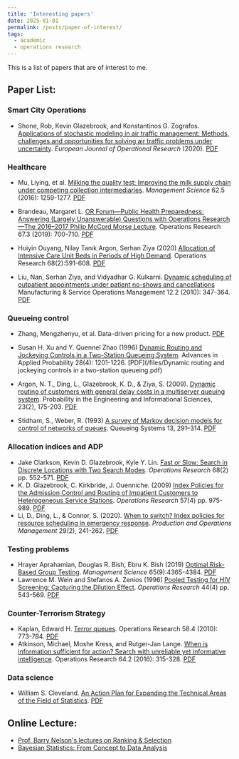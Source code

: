 ```yaml
---
title: 'Interesting papers'
date: 2025-01-01
permalink: /posts/paper-of-interest/
tags:
  - academic
  - operations research
---
```


This is a list of papers that are of interest to me.

## Paper List:

### Smart City Operations
  * Shone, Rob, Kevin Glazebrook, and Konstantinos G. Zografos. [Applications of stochastic modeling in air traffic management: Methods, challenges and opportunities for solving air traffic problems under uncertainty](https://www.sciencedirect.com/science/article/pii/S0377221720309164). _European Journal of Operational Research_ (2020). [PDF](/files/EJOR-stochastic-modeling-air-traffic-management.pdf)

### Healthcare
  * Mu, Liying, et al. [Milking the quality test: Improving the milk supply chain under competing collection intermediaries](https://doi.org/10.1287/mnsc.2015.2171). _Management Science_ 62.5 (2016): 1259-1277. [PDF](/files/mnsc.2015.2171.pdf)

  * Brandeau, Margaret L. [OR Forum—Public Health Preparedness: Answering (Largely Unanswerable) Questions with Operations Research—The 2016–2017 Philip McCord Morse Lecture](https://pubsonline.informs.org/doi/abs/10.1287/opre.2019.1844). Operations Research 67.3 (2019): 700-710. [PDF](/files/opre.2019.1844.pdf)

  * Huiyin Ouyang, Nilay Tanık Argon, Serhan Ziya (2020) [Allocation of Intensive Care Unit Beds in Periods of High Demand](https://doi.org/10.1287/opre.2019.1876). Operations Research 68(2):591-608. [PDF](/files/opre.2019.1876.pdf)

  * Liu, Nan, Serhan Ziya, and Vidyadhar G. Kulkarni. [Dynamic scheduling of outpatient appointments under patient no-shows and cancellations](https://pubsonline.informs.org/doi/abs/10.1287/msom.1090.0272) Manufacturing & Service Operations Management 12.2 (2010): 347-364. [PDF](/files/msom.1090.0272.pdf)

### Queueing control
  * Zhang, Mengzhenyu, et al. Data-driven pricing for a new product. [PDF](https://docs.google.com/a/umich.edu/viewer?a=v&pid=sites&srcid=dW1pY2guZWR1fGp1aWNoYW5jb3xneDo1ZTc1NWIzNzBhZWU4Yjli)

  * Susan H. Xu and Y. Quennel Zhao (1996) [Dynamic Routing and Jockeying Controls in a Two-Station Queueing System](https://www.jstor.org/stable/1428170?seq=1&cid=pdf-reference). Advances in Applied Probability 28(4): 1201-1226. [PDF](/files/Dynamic routing and jockeying controls in a two-station queueing.pdf)

  * Argon, N. T., Ding, L., Glazebrook, K. D., & Ziya, S. (2009). [Dynamic routing of customers with general delay costs in a multiserver queuing system](https://doi.org/10.1017/S0269964809000138). Probability in the Engineering and Informational Sciences, 23(2), 175-203. [PDF](/files/dynamic_routing_of_customers_nilay.pdf)

  * Stidham, S., Weber, R. (1993) [A survey of Markov decision models for control of networks of queues](https://doi.org/10.1007/BF01158935). Queueing Systems 13, 291–314. [PDF](/files/Stidham-Weber-1993.pdf)

### Allocation indices and ADP
  * Jake Clarkson, Kevin D. Glazebrook, Kyle Y. Lin. [Fast or Slow: Search in Discrete Locations with Two Search Modes](https://pubsonline.informs.org/doi/pdf/10.1287/opre.2019.1870). _Operations Research_ 68(2) pp. 552-571. [PDF](/files/opre.2019.1870.pdf)
  * K. D. Glazebrook, C. Kirkbride, J. Ouenniche. (2009) [Index Policies for the Admission Control and Routing of Impatient Customers to Heterogeneous Service Stations](https://doi.org/10.1287/opre.1080.0632). _Operations Research_ 57(4) pp. 975-989. [PDF](/files/opre.1080.0632.pdf)
  * Li, D., Ding, L., & Connor, S. (2020). [When to switch? Index policies for resource scheduling in emergency response](https://onlinelibrary.wiley.com/doi/pdf/10.1111/poms.13105). _Production and Operations Management_ 29(2), 241-262. [PDF](/files/poms.13105.pdf)

### Testing problems
  * Hrayer Aprahamian, Douglas R. Bish, Ebru K. Bish (2019) [Optimal Risk-Based Group Testing](https://doi.org/10.1287/mnsc.2018.3138). _Management Science_ 65(9):4365-4384. [PDF](/files/mnsc.2018.3138.pdf)
  * Lawrence M. Wein and  Stefanos A. Zenios (1996) [Pooled Testing for HIV Screening: Capturing the Dilution Effect](https://doi.org/10.1287/opre.44.4.543). _Operations Research_ 44(4) pp. 543-569. [PDF](/files/opre.44.4.543.pdf)

### Counter-Terrorism Strategy
  *  Kaplan, Edward H. [Terror queues](https://doi.org/10.1287/opre.1100.0831). Operations Research 58.4 (2010): 773-784. [PDF](/files/opre.1100.0831.pdf)
  * Atkinson, Michael, Moshe Kress, and Rutger-Jan Lange. [When is information sufficient for action? Search with unreliable yet informative intelligence](https://doi.org/10.1287/opre.2016.1488). Operations Research 64.2 (2016): 315-328. [PDF](/files/opre.2016.1488.pdf)

### Data science
  * William S. Cleveland. [An Action Plan for Expanding the Technical Areas of the Field of Statistics](https://onlinelibrary.wiley.com/doi/abs/10.1111/j.1751-5823.2001.tb00477.x). [PDF](/files/DataScience.pdf)

## Online Lecture:
  * [Prof. Barry Nelson's lectures on Ranking & Selection](http://users.iems.northwestern.edu/~nelsonb/RSMasterclass.html)
  * [Bayesian Statistics: From Concept to Data Analysis](https://www.coursera.org/learn/bayesian-statistics/home/welcome)

